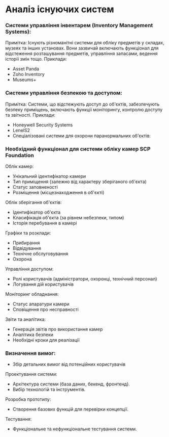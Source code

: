 # Аналіз існуючих систем
### Системи управління інвентарем (Inventory Management Systems):

Примітка: Існують різноманітні системи для обліку предметів у складах, музеях та інших установах. Вони зазвичай включають функціонал для відстеження розташування предметів, управління запасами, ведення історії змін тощо.
Приклади:
- Asset Panda
- Zoho Inventory
- Museums+

### Системи управління безпекою та доступом:

Примітка: Системи, що відстежують доступ до об'єктів, забезпечують безпеку приміщень, включають функції моніторингу, контролю доступу та звітності.
Приклади:
- Honeywell Security Systems
- LenelS2
- Спеціалізовані системи для охорони паранормальних об'єктів:

### Необхідний функціонал для системи обліку камер SCP Foundation

Облік камер:

- Унікальний ідентифікатор камери
- Тип приміщення (залежно від характеру зберіганого об'єкта)
- Статус заповненості
- Розміщення (місцезнаходження в об'єкті)

Облік зберігання об'єктів:

- Ідентифікатор об'єкта
- Класифікація об'єкта (за рівнем небезпеки, типом)
- Історія перебування в камері

Графіки та розклади:

- Прибирання
- Відвідування
- Технічне обслуговування
- Охорона

Управління доступом:

- Ролі користувачів (адміністратори, охоронці, технічний персонал)
- Логування дій користувачів

Моніторинг обладнання:

- Статус апаратури камери
- Сповіщення про несправності

Звіти та аналітика:

- Генерація звітів про використання камер
- Аналітика безпеки
- Необхідні кроки для реалізації

### Визначення вимог:

- Збір детальних вимог від потенційних користувачів

Проектування системи:

- Архітектура системи (база даних, бекенд, фронтенд).
- Вибір технологій та інструментів.

Розробка прототипу:

- Створення базових функцій для перевірки концепції.

Тестування:

- Функціональне та нефункціональне тестування системи.